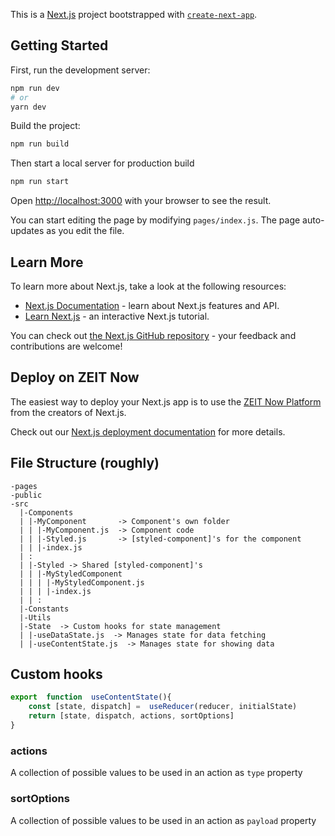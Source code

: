 This is a [Next.js](https://nextjs.org/) project bootstrapped with [`create-next-app`](https://github.com/zeit/next.js/tree/canary/packages/create-next-app).

## Getting Started

First, run the development server:

```bash
npm run dev
# or
yarn dev
```

Build the project:

```bash
npm run build
```

Then start a local server for production build

```bash
npm run start
```

Open [http://localhost:3000](http://localhost:3000) with your browser to see the result.

You can start editing the page by modifying `pages/index.js`. The page auto-updates as you edit the file.

## Learn More

To learn more about Next.js, take a look at the following resources:

- [Next.js Documentation](https://nextjs.org/docs) - learn about Next.js features and API.
- [Learn Next.js](https://nextjs.org/learn) - an interactive Next.js tutorial.

You can check out [the Next.js GitHub repository](https://github.com/zeit/next.js/) - your feedback and contributions are welcome!

## Deploy on ZEIT Now

The easiest way to deploy your Next.js app is to use the [ZEIT Now Platform](https://zeit.co/) from the creators of Next.js.

Check out our [Next.js deployment documentation](https://nextjs.org/docs/deployment) for more details.

## File Structure (roughly)
```
-pages
-public
-src
  |-Components
  | |-MyComponent       -> Component's own folder
  | | |-MyComponent.js  -> Component code
  | | |-Styled.js       -> [styled-component]'s for the component
  | | |-index.js
  | :
  | |-Styled -> Shared [styled-component]'s
  | | |-MyStyledComponent
  | | | |-MyStyledComponent.js
  | | | |-index.js
  | | :
  |-Constants
  |-Utils
  |-State  -> Custom hooks for state management
  | |-useDataState.js  -> Manages state for data fetching
  | |-useContentState.js  -> Manages state for showing data
```

## Custom hooks

```javascript
export  function  useContentState(){
	const [state, dispatch] =  useReducer(reducer, initialState)
	return [state, dispatch, actions, sortOptions]
}
```

### actions
A collection of possible values to be used in an action as `type` property
### sortOptions
A collection of possible values to be used in an action as `payload` property